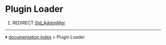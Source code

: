 # Plugin Loader
1.  REDIRECT [Std_AddonMgr](Std_AddonMgr.md)



---
⏵ [documentation index](../README.md) > Plugin Loader
